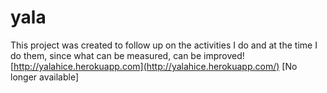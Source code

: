 # yala
This project was created to follow up on the activities I do and at the time I do them, since what can be measured, can be improved!
[http://yalahice.herokuapp.com](http://yalahice.herokuapp.com/) [No longer available]
